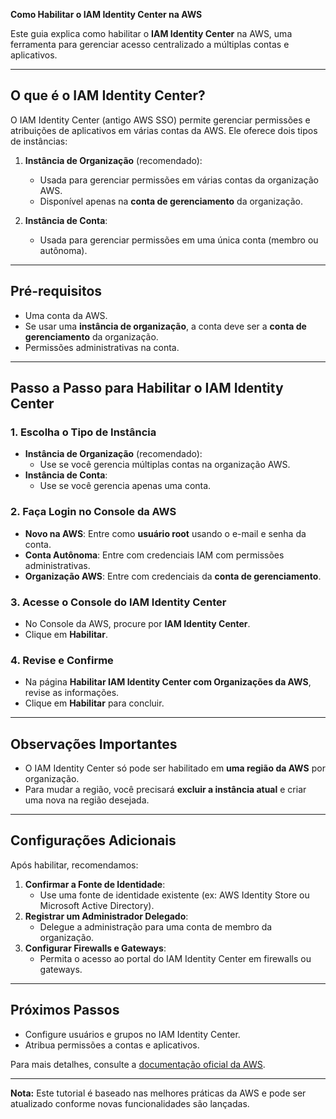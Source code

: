 **Como Habilitar o IAM Identity Center na AWS**

Este guia explica como habilitar o **IAM Identity Center** na AWS, uma ferramenta para gerenciar acesso centralizado a múltiplas contas e aplicativos.

---

## O que é o IAM Identity Center?
O IAM Identity Center (antigo AWS SSO) permite gerenciar permissões e atribuições de aplicativos em várias contas da AWS. Ele oferece dois tipos de instâncias:

1. **Instância de Organização** (recomendado):  
   - Usada para gerenciar permissões em várias contas da organização AWS.
   - Disponível apenas na **conta de gerenciamento** da organização.

2. **Instância de Conta**:  
   - Usada para gerenciar permissões em uma única conta (membro ou autônoma).

---

## Pré-requisitos
- Uma conta da AWS.
- Se usar uma **instância de organização**, a conta deve ser a **conta de gerenciamento** da organização.
- Permissões administrativas na conta.

---

## Passo a Passo para Habilitar o IAM Identity Center

### 1. Escolha o Tipo de Instância
- **Instância de Organização** (recomendado):  
  - Use se você gerencia múltiplas contas na organização AWS.
- **Instância de Conta**:  
  - Use se você gerencia apenas uma conta.

### 2. Faça Login no Console da AWS
- **Novo na AWS**: Entre como **usuário root** usando o e-mail e senha da conta.
- **Conta Autônoma**: Entre com credenciais IAM com permissões administrativas.
- **Organização AWS**: Entre com credenciais da **conta de gerenciamento**.

### 3. Acesse o Console do IAM Identity Center
- No Console da AWS, procure por **IAM Identity Center**.
- Clique em **Habilitar**.

### 4. Revise e Confirme
- Na página **Habilitar IAM Identity Center com Organizações da AWS**, revise as informações.
- Clique em **Habilitar** para concluir.

---

## Observações Importantes
- O IAM Identity Center só pode ser habilitado em **uma região da AWS** por organização.
- Para mudar a região, você precisará **excluir a instância atual** e criar uma nova na região desejada.

---

## Configurações Adicionais
Após habilitar, recomendamos:
1. **Confirmar a Fonte de Identidade**:  
   - Use uma fonte de identidade existente (ex: AWS Identity Store ou Microsoft Active Directory).
2. **Registrar um Administrador Delegado**:  
   - Delegue a administração para uma conta de membro da organização.
3. **Configurar Firewalls e Gateways**:  
   - Permita o acesso ao portal do IAM Identity Center em firewalls ou gateways.

---

## Próximos Passos
- Configure usuários e grupos no IAM Identity Center.
- Atribua permissões a contas e aplicativos.

Para mais detalhes, consulte a [documentação oficial da AWS](https://docs.aws.amazon.com/singlesignon/latest/userguide/).

---

**Nota:** Este tutorial é baseado nas melhores práticas da AWS e pode ser atualizado conforme novas funcionalidades são lançadas.

